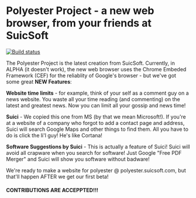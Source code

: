 # Polyester Project - a new web browser, from your friends at SuicSoft

<!-- App Veyor -->
[![Build status](https://ci.appveyor.com/api/projects/status/4bw86mjgwebvhn74/branch/master?svg=true)](https://ci.appveyor.com/project/SuicSoft/polyester-project/branch/master)
 
 The Polyester Project is the latest creation from SuicSoft. Currently, in ALPHA (it doesn't work), the new web browser uses
the Chrome Embeded Framework (CEF) for the reliablity of Google's browser  - but we've got some great <b>NEW Features</b>:

<b>Website time limits</b> - for example, think of your self as a comment guy on a news website. You waste all your time reading (and commenting) on the latest and greatest news. Now you can limit all your gossip and news time! 

<b>Suici</b> - We copied this one from MS (by that we mean Microsoft!). If you're at a website of a company who forgot to add a contact page and address, Suici will search Google Maps and other things to find them. All you have to do is click the li'l guy! He's like Cortana!

<b>Software Suggestions by Suici</b> - This is actually a feature of Suici! Suici will avoid all crapware when you search for software! Just Google "Free PDF Merger" and Suici will show you software without badware!

We're ready to make a website for polyester @ polyester.suicsoft.com, but that'll happen AFTER we get our first beta!
#### CONTRIBUTIONS ARE ACCEPPTED!!!
